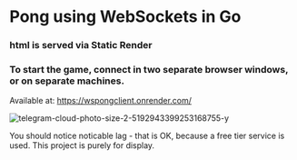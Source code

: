 <h1>Pong using WebSockets in Go</h1>
<h3>html is served via Static Render</h3>

<h3>To start the game, connect in two separate browser windows, or on separate machines.</h3>


Available at: https://wspongclient.onrender.com/


![telegram-cloud-photo-size-2-5192943399253168755-y](https://github.com/ProstoEVREY/goWSPong/assets/81341652/d1f44231-1ab5-4d25-840b-fcf2189f66d3)















You should notice noticable lag - that is OK, because a free tier service is used. This project is purely for display.

